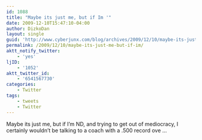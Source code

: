 ```yaml
---
id: 1088
title: "Maybe its just me, but if Im '"
date: 2009-12-10T15:47:10-04:00
author: DizkoDan
layout: single
guid: 'http://www.cyberjunx.com/blog/archives/2009/12/10/maybe-its-just-me-but-if-im/'
permalink: /2009/12/10/maybe-its-just-me-but-if-im/
aktt_notify_twitter:
    - 'yes'
ljID:
    - '1052'
aktt_twitter_id:
    - '6541567730'
categories:
    - Twitter
tags:
    - tweets
    - Twitter
---
```


Maybe its just me, but if I’m ND, and trying to get out of mediocracy, I certainly wouldn’t be talking to a coach with a .500 record ove …